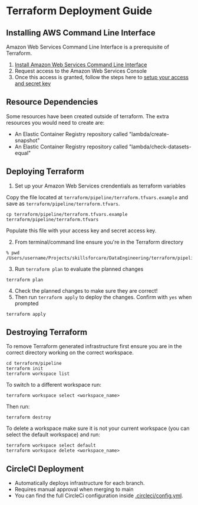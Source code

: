 # Terraform Deployment Guide

## Installing AWS Command Line Interface
Amazon Web Services Command Line Interface is a prerequisite of Terraform.
1. [Install Amazon Web Services Command Line Interface](https://docs.aws.amazon.com/cli/latest/userguide/getting-started-install.html)
2. Request access to the Amazon Web Services Console
3. Once this access is granted, follow the steps here to [setup your access and secret key](https://docs.aws.amazon.com/IAM/latest/UserGuide/id_credentials_access-keys.html)

## Resource Dependencies
Some resources have been created outside of terraform. The extra resources you would need to create are:
- An Elastic Container Registry repository called "lambda/create-snapshot"
- An Elastic Container Registry repository called "lambda/check-datasets-equal"


## Deploying Terraform

1. Set up your Amazon Web Services crendentials as terraform variables

Copy the file located at `terraform/pipeline/terraform.tfvars.example` and save as `terraform/pipeline/terraform.tfvars`.

```
cp terraform/pipeline/terraform.tfvars.example terraform/pipeline/terraform.tfvars
```
Populate this file with your access key and secret access key.

2. From terminal/command line ensure you're in the Terraform directory
```
% pwd
/Users/username/Projects/skillsforcare/DataEngineering/terraform/pipeline
```
3. Run `terraform plan` to evaluate the planned changes
```
terraform plan
```
4. Check the planned changes to make sure they are correct!
5. Then run `terraform apply` to deploy the changes. Confirm with `yes` when prompted
```
terraform apply
```

## Destroying Terraform
To remove Terraform generated infrastructure first ensure you are in the correct directory working on the correct workspace.

```
cd terraform/pipeline
terraform init
terraform workspace list
```

To switch to a different workspace run:
```
terraform workspace select <workspace_name>
```

Then run:
```
terraform destroy
```

To delete a workspace make sure it is not your current workspace (you can select the default workspace) and run:

```
terraform workspace select default
terraform workspace delete <workspace_name>
```

## CircleCI Deployment
- Automatically deploys infrastructure for each branch.
- Requires manual approval when merging to main
- You can find the full CircleCi configuration inside [.circleci/config.yml](.circleci/config.yml).
